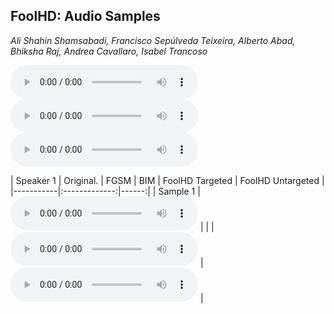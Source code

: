 ## FoolHD: Audio Samples
_Ali Shahin Shamsabadi, Francisco Sepúlveda Teixeira, Alberto Abad, Bhiksha Raj, Andrea Cavallaro, Isabel Trancoso_


<audio controls>
  <source src="original/id00012/id00012_21Uxsk56VDQ_00006_00000.wav" type="audio/wav">
</audio>

<audio controls>
  <source src="targeted/id00012/id00012_21Uxsk56VDQ_00006_00000.wav" type="audio/wav">
</audio>

<audio controls>
  <source src="untargeted/id00012/id00012_21Uxsk56VDQ_00006_00000.wav" type="audio/wav">
</audio>


| Speaker 1 |    Original.  | FGSM | BIM | FoolHD Targeted | FoolHD Untargeted |
|-----------|:-------------:|------:|
| Sample 1  | <audio controls><source src="original/id00012/id00012_21Uxsk56VDQ_00006_00000.wav" type="audio/wav"></audio> |  |  | <audio controls><source src="targeted/id00012/id00012_21Uxsk56VDQ_00006_00000.wav" type="audio/wav"></audio> | <audio controls><source src="untargeted/id00012/id00012_21Uxsk56VDQ_00006_00000.wav" type="audio/wav"></audio> |
   
